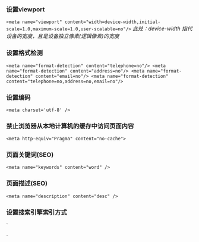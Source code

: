 ### 设置viewport
`<meta name="viewport" content="width=device-width,initial-scale=1.0,maximum-scale=1.0,user-scalable=no"/>`
*此处：device-width 指代设备的宽度，且是设备独立像素(逻辑像素)的宽度*

### 设置格式检测
`<meta name="format-detection" content="telephone=no"/>
<meta name="format-detection" content="address=no"/>
<meta name="format-detection" content="email=no"/>
<meta name="format-detection" content="telephone=no,address=no,email=no"/>`

### 设置编码
`<meta charset='utf-8' />`

### 禁止浏览器从本地计算机的缓存中访问页面内容
`<meta http-equiv="Pragma" content="no-cache">`

### 页面关键词(SEO)
`<meta name="keywords" content="word" />`

### 页面描述(SEO)
`<meta name="description" content="desc" />`

### 设置搜索引擎索引方式
`<meta name="robots" content="index,follow" />
<!--
    all：文件将被检索，且页面上的链接可以被查询；
    none：文件将不被检索，且页面上的链接不可以被查询；
    index：文件将被检索；
    follow：页面上的链接可以被查询；
    noindex：文件将不被检索；
    nofollow：页面上的链接不可以被查询。
 -->`
